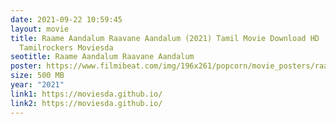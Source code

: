 ```yaml
---
date: 2021-09-22 10:59:45
layout: movie
title: Raame Aandalum Raavane Aandalum (2021) Tamil Movie Download HD
  Tamilrockers Moviesda
seotitle: Raame Aandalum Raavane Aandalum
poster: https://www.filmibeat.com/img/196x261/popcorn/movie_posters/raameaandalumraavaneaandalum-20210805114728-20264.jpg
size: 500 MB
year: "2021"
link1: https://moviesda.github.io/
link2: https://moviesda.github.io/
---
```

